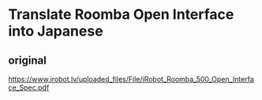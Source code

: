 # Translate Roomba Open Interface into Japanese

## original

 https://www.irobot.lv/uploaded_files/File/iRobot_Roomba_500_Open_Interface_Spec.pdf
